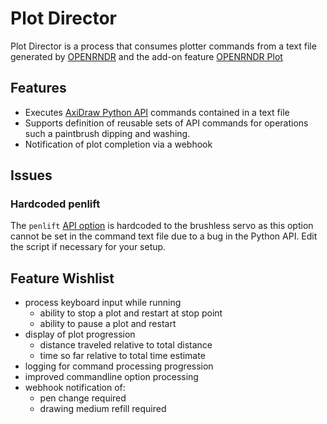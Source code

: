 # Plot Director

Plot Director is a process that consumes plotter commands from a text file generated by 
[OPENRNDR](https://github.com/openrndr/openrndr) and the add-on feature 
[OPENRNDR Plot](https://github.com/nfletton/openrndr-plot)

## Features
- Executes [AxiDraw Python API](https://axidraw.com/doc/py_api/) commands contained in a text file
- Supports definition of reusable sets of API commands for operations such a paintbrush dipping and washing. 
- Notification of plot completion via a webhook

## Issues
### Hardcoded penlift
The `penlift` [API option](https://axidraw.com/doc/py_api/#penlift) is hardcoded to the brushless servo
as this option cannot be set in the command text file due to a bug in the Python API. Edit the script if
necessary for your setup.

## Feature Wishlist
- process keyboard input while running
  - ability to stop a plot and restart at stop point  
  - ability to pause a plot and restart
- display of plot progression
  - distance traveled relative to total distance
  - time so far relative to total time estimate
- logging for command processing progression
- improved commandline option processing
- webhook notification of:
  - pen change required
  - drawing medium refill required

